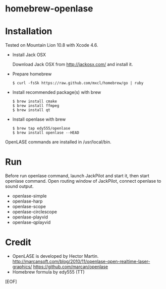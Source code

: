 homebrew-openlase
=================

# Installation

Tested on Mountain Lion 10.8 with Xcode 4.6.

  * Install Jack OSX

    Download Jack OSX from http://jackosx.com/ and install it.

  * Prepare homebrew

        $ curl -fsSk https://raw.github.com/mxcl/homebrew/go | ruby

  * Install recommended package(s) with brew

        $ brew install cmake
        $ brew install ffmpeg
        $ brew install qt

  * Install openlase with brew

        $ brew tap edy555/openlase
        $ brew install openlase --HEAD

   OpenLASE commands are installed in /usr/local/bin. 

# Run

  Before run openlase command, launch JackPilot and start it,
  then start openlase command. Open routing window of JackPilot,
  connect openlase to sound output.

  * openlase-simple
  * openlase-harp
  * openlase-scope
  * openlase-circlescope
  * openlase-playvid
  * openlase-qplayvid

# Credit

  * OpenLASE is developed by Hector Martin.
    http://marcansoft.com/blog/2010/11/openlase-open-realtime-laser-graphics/
    https://github.com/marcan/openlase
  * Homebrew formula by edy555 (TT)

[EOF]
